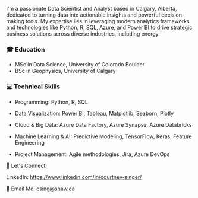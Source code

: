 I'm a passionate Data Scientist and Analyst based in Calgary, Alberta, dedicated to turning data into actionable insights and powerful decision-making tools. My expertise lies in leveraging modern analytics frameworks and technologies like Python, R, SQL, Azure, and Power BI to drive strategic business solutions across diverse industries, including energy.


### 🎓 Education
- MSc in Data Science, University of Colorado Boulder
- BSc in Geophysics, University of Calgary

### 💻 Technical Skills

- Programming: Python, R, SQL

- Data Visualization: Power BI, Tableau, Matplotlib, Seaborn, Plotly

- Cloud & Big Data: Azure Data Factory, Azure Synapse, Azure Databricks

- Machine Learning & AI: Predictive Modeling, TensorFlow, Keras, Feature Engineering

- Project Management: Agile methodologies, Jira, Azure DevOps


🚀 Let's Connect!

LinkedIn: https://www.linkedin.com/in/courtney-singer/

📧 Email Me: csing@shaw.ca

